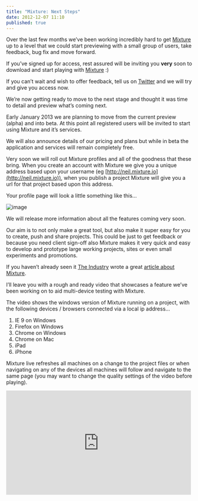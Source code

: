 ```yaml
---
title: "Mixture: Next Steps"
date: 2012-12-07 11:10
published: true
---
```


Over the last few months we&#8217;ve been working incredibly hard to get [Mixture](http://mixture.io) up to a level that we could start previewing with a small group of users, take feedback, bug fix and move forward.

If you&#8217;ve signed up for access, rest assured will be inviting you **very** soon to download and start playing with [Mixture](http://mixture.io) :)

If you can&#8217;t wait and wish to offer feedback, tell us on [Twitter](http://twitter.com/teammixture) and we will try and give you access now.

We&#8217;re now getting ready to move to the next stage and thought it was time to detail and preview what&#8217;s coming next.

Early January 2013 we are planning to move from the current preview (alpha) and into beta. At this point all registered users will be invited to start using Mixture and it&#8217;s services.

We will also announce details of our pricing and plans but while in beta the application and services will remain completely free.

Very soon we will roll out Mixture profiles and all of the goodness that these bring. When you create an account with Mixture we give you a unique address based upon your username (eg [http://neil.mixture.io](http://neil.mixture.io)), when you publish a project Mixture will give you a url for that project based upon this address.

Your profile page will look a little something like this&#8230;

![image](http://media.tumblr.com/tumblr_menpx9Pug81r58dia.jpg)

We will release more information about all the features coming very soon.

Our aim is to not only make a great tool, but also make it super easy for you to create, push and share projects. This could be just to get feedback or because you need client sign-off also Mixture makes it very quick and easy to develop and prototype large working projects, sites or even small experiments and promotions.

If you haven&#8217;t already seen it [The Industry](http://theindustry.cc/) wrote a great [article about Mixture](http://theindustry.cc/2012/12/03/mixture-the-web-developers-life-just-got-easier/).

I&#8217;ll leave you with a rough and ready video that showcases a feature we&#8217;ve been working on to aid multi-device testing with Mixture.

The video shows the windows version of Mixture running on a project, with the following devices / browsers connected via a local ip address&#8230;

1. IE 9 on Windows
2. Firefox on Windows
3. Chrome on Windows
4. Chrome on Mac 
5. iPad
6. iPhone

Mixture live refreshes all machines on a change to the project files or when navigating on any of the devices all machines will follow and navigate to the same page (you may want to change the quality settings of the video before playing).

<iframe frameborder="0" height="281" src="http://www.youtube.com/embed/yOM2_UATlWw?wmode=transparent&amp;autohide=1&amp;egm=0&amp;hd=1&amp;iv_load_policy=3&amp;modestbranding=1&amp;rel=0&amp;showinfo=0&amp;showsearch=0" width="500"></iframe>